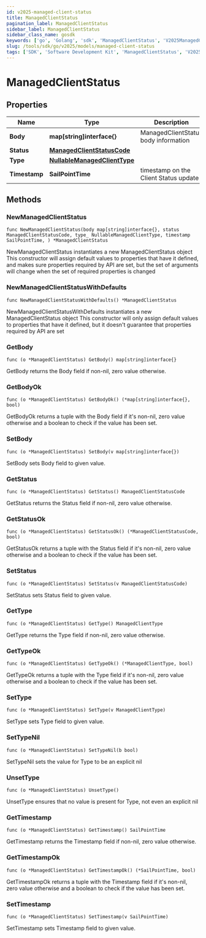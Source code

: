 ```yaml
---
id: v2025-managed-client-status
title: ManagedClientStatus
pagination_label: ManagedClientStatus
sidebar_label: ManagedClientStatus
sidebar_class_name: gosdk
keywords: ['go', 'Golang', 'sdk', 'ManagedClientStatus', 'V2025ManagedClientStatus'] 
slug: /tools/sdk/go/v2025/models/managed-client-status
tags: ['SDK', 'Software Development Kit', 'ManagedClientStatus', 'V2025ManagedClientStatus']
---
```


# ManagedClientStatus

## Properties

Name | Type | Description | Notes
------------ | ------------- | ------------- | -------------
**Body** | **map[string]interface{}** | ManagedClientStatus body information | 
**Status** | [**ManagedClientStatusCode**](managed-client-status-code) |  | 
**Type** | [**NullableManagedClientType**](managed-client-type) |  | 
**Timestamp** | **SailPointTime** | timestamp on the Client Status update | 

## Methods

### NewManagedClientStatus

`func NewManagedClientStatus(body map[string]interface{}, status ManagedClientStatusCode, type_ NullableManagedClientType, timestamp SailPointTime, ) *ManagedClientStatus`

NewManagedClientStatus instantiates a new ManagedClientStatus object
This constructor will assign default values to properties that have it defined,
and makes sure properties required by API are set, but the set of arguments
will change when the set of required properties is changed

### NewManagedClientStatusWithDefaults

`func NewManagedClientStatusWithDefaults() *ManagedClientStatus`

NewManagedClientStatusWithDefaults instantiates a new ManagedClientStatus object
This constructor will only assign default values to properties that have it defined,
but it doesn't guarantee that properties required by API are set

### GetBody

`func (o *ManagedClientStatus) GetBody() map[string]interface{}`

GetBody returns the Body field if non-nil, zero value otherwise.

### GetBodyOk

`func (o *ManagedClientStatus) GetBodyOk() (*map[string]interface{}, bool)`

GetBodyOk returns a tuple with the Body field if it's non-nil, zero value otherwise
and a boolean to check if the value has been set.

### SetBody

`func (o *ManagedClientStatus) SetBody(v map[string]interface{})`

SetBody sets Body field to given value.


### GetStatus

`func (o *ManagedClientStatus) GetStatus() ManagedClientStatusCode`

GetStatus returns the Status field if non-nil, zero value otherwise.

### GetStatusOk

`func (o *ManagedClientStatus) GetStatusOk() (*ManagedClientStatusCode, bool)`

GetStatusOk returns a tuple with the Status field if it's non-nil, zero value otherwise
and a boolean to check if the value has been set.

### SetStatus

`func (o *ManagedClientStatus) SetStatus(v ManagedClientStatusCode)`

SetStatus sets Status field to given value.


### GetType

`func (o *ManagedClientStatus) GetType() ManagedClientType`

GetType returns the Type field if non-nil, zero value otherwise.

### GetTypeOk

`func (o *ManagedClientStatus) GetTypeOk() (*ManagedClientType, bool)`

GetTypeOk returns a tuple with the Type field if it's non-nil, zero value otherwise
and a boolean to check if the value has been set.

### SetType

`func (o *ManagedClientStatus) SetType(v ManagedClientType)`

SetType sets Type field to given value.


### SetTypeNil

`func (o *ManagedClientStatus) SetTypeNil(b bool)`

 SetTypeNil sets the value for Type to be an explicit nil

### UnsetType
`func (o *ManagedClientStatus) UnsetType()`

UnsetType ensures that no value is present for Type, not even an explicit nil
### GetTimestamp

`func (o *ManagedClientStatus) GetTimestamp() SailPointTime`

GetTimestamp returns the Timestamp field if non-nil, zero value otherwise.

### GetTimestampOk

`func (o *ManagedClientStatus) GetTimestampOk() (*SailPointTime, bool)`

GetTimestampOk returns a tuple with the Timestamp field if it's non-nil, zero value otherwise
and a boolean to check if the value has been set.

### SetTimestamp

`func (o *ManagedClientStatus) SetTimestamp(v SailPointTime)`

SetTimestamp sets Timestamp field to given value.



